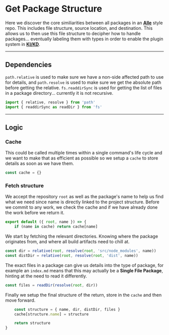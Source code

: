 # Get Package Structure

Here we discover the core similiarities between all packages in an
[**Alle**](https://github.com/boennemann/alle) style repo. This includes file
structure, source location, and destination. This allows us to then use this
file structure to decipher how to handle packages... eventually labeling them
with types in order to enable the plugin system in
[**KI/KD**](https://github.com/RayBenefield/dev-xp/tree/master/src/node_modules/kikd).

---

## Dependencies

`path.relative` is used to make sure we have a non-side affected path to use for
details, and `path.resolve` is used to make sure we get the absolute path before
getting the relative. `fs.readdirSync` is used for getting the list of files in
a package directory... currently it is not recursive.

```js
import { relative, resolve } from 'path'
import { readdirSync as readDir } from 'fs'
```

---

## Logic

### Cache

This could be called multiple times within a single command's life cycle and we
want to make that as efficient as possible so we setup a `cache` to store
details as soon as we have them.

```js
const cache = {}
```

### Fetch structure

We accept the repository `root` as well as the package's name to help us find
what we need since name is directly linked to the project structure. Before we
commit to any work, we check the cache and if we have already done the work
before we return it.

```js
export default ({ root, name }) => {
    if (name in cache) return cache[name]
```

We start by fetching the relevant directories. Knowing where the package
originates from, and where all build artifacts need to chill at.

```js
const dir = relative(root, resolve(root, 'src/node_modules', name))
const distDir = relative(root, resolve(root, 'dist', name))
```

The exact files in a package can give us details into the type of package, for
example an `index.md` means that this may actually be a **Single File Package**,
hinting at the need to read it differently.

```js
const files = readDir(resolve(root, dir))
```

Finally we setup the final structure of the return, store in the `cache` and
then move forward.

```js
    const structure = { name, dir, distDir, files }
    cache[structure.name] = structure

    return structure
}
```
